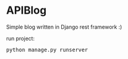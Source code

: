 # APIBlog
Simple blog written in Django rest framework :)

run project:
<pre>
python manage.py runserver
</pre>
